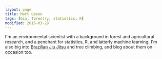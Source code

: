 ```yaml
---
layout: page
title: Matt Upson
tags: [bio, forestry, statistics, R]
modified: 2015-03-29
---
```


I'm an environmental scientist with a background in forest and agricultural research, and a penchant for statistics, R, and latterly machine learning. I'm also big into [Brazilian Jiu Jitsu](http://en.wikipedia.org/wiki/Brazilian_jiu-jitsu) and tree climbing, and blog about them on occasion too. 
